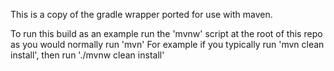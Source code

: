 This is a copy of the gradle wrapper ported for use with maven.

To run this build as an example run the 'mvnw' script at the root of this repo as you would normally run 'mvn'
For example if you typically run 'mvn clean install', then run './mvnw clean install'
